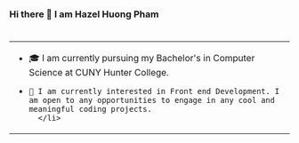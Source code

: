 ### Hi there 👋 I am Hazel Huong Pham

# 
<table>
<tr>
  <td valign="center">
    <ul> <li>
          🎓 I am currently pursuing my Bachelor's in Computer Science at CUNY Hunter College. 
</li> 
      <li>

    🌱 I am currently interested in Front end Development. I am open to any opportunities to engage in any cool and meaningful coding projects. 
      </li>
  </td> 


</tr>
</table>

